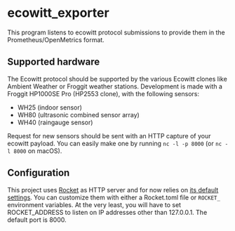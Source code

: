 # ecowitt_exporter

This program listens to ecowitt protocol submissions to provide them in the Prometheus/OpenMetrics format. 

## Supported hardware

The Ecowitt protocol should be supported by the various Ecowitt clones like Ambient Weather or Froggit weather stations.
Development is made with a Froggit HP1000SE Pro (HP2553 clone), with the following sensors:

* WH25 (indoor sensor)
* WH80 (ultrasonic combined sensor array)
* WH40 (raingauge sensor)

Request for new sensors should be sent with an HTTP capture of your ecowitt payload. You can easily make one by running 
`nc -l -p 8000` (or `nc -l 8000` on macOS).

## Configuration

This project uses [Rocket](https://rocket.rs/) as HTTP server and for now relies on 
[its default settings](https://rocket.rs/v0.5-rc/guide/configuration/#default-provider). You can customize them with 
either a Rocket.toml file or `ROCKET_` environment variables. At the very least, you will have to set ROCKET_ADDRESS to 
listen on IP addresses other than 127.0.0.1. The default port is 8000.